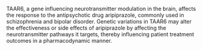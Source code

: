 TAAR6, a gene influencing neurotransmitter modulation in the brain, affects the response to the antipsychotic drug aripiprazole, commonly used in schizophrenia and bipolar disorder. Genetic variations in TAAR6 may alter the effectiveness or side effects of aripiprazole by affecting the neurotransmitter pathways it targets, thereby influencing patient treatment outcomes in a pharmacodynamic manner.